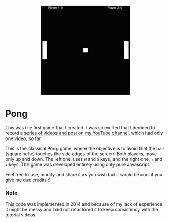 <p align="center">
  <a href="https://filipealvesdef.github.io/pong/">
    <img width="280px" src="https://github.com/filipealvesdef/pong/blob/master/pong.gif?raw=true">
  </a>
</p>

# Pong

This was the first game that I created. I was so excited that I decided to record a [series of videos and post on my YouTube channel](https://www.youtube.com/watch?v=CzvSokPj4gs&list=PL1EkVGo1AQ0HXEv5t_8oyC9GFgd4JpPSq&index=1), which had only one video, so far.

This is the classical Pong game, where the objective is to avoid that the ball (square hehe) touches the side edges of the screen. Both players, move only up and down. The left one, uses `W` and `S` keys, and the right one, `↑` and `↓` keys. The game was developed entirely using only pure Javascript.

Feel free to use, modify and share it as you wish but it would be cool if you give me due credits :)

### Note
This code was implemented in 2014 and because of my lack of experience it might be messy and I did not refactored it to keep consistency with the tutorial videos.

